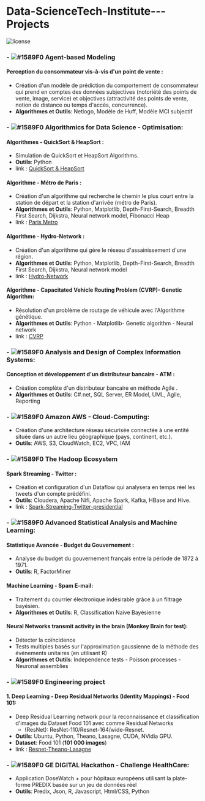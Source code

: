 # Data-ScienceTech-Institute---Projects 

<img src="https://camo.githubusercontent.com/32c83af1243e238fb9907c2b7f4c85003b9cf902/68747470733a2f2f696d672e736869656c64732e696f2f707970692f6c2f616e74697370616d2e737667" alt="license" data-canonical-src="https://img.shields.io/pypi/l/antispam.svg" style="max-width:100%;">

###	- ![#1589F0](https://via.placeholder.com/15/1589F0/1589F0.png) Agent-based Modeling
#### Perception du consommateur vis-à-vis d'un point de vente :
  *	Création d'un modèle de prédiction du comportement de consommateur qui prend en comptes des données subjectives (notoriété des           points de vente, image, service) et objectives (attractivité des points de vente, notion de distance ou temps d'accès, concurrence).
  *	**Algorithmes et Outils**: Netlogo, Modèle de Huff, Modèle MCI subjectif

###	- ![#1589F0](https://via.placeholder.com/15/1589F0/1589F0.png) Algorithmics for Data Science - Optimisation:
####	Algorithmes - QuickSort & HeapSort :
  *	Simulation de QuickSort et HeapSort Algorithms. 
  *	**Outils**: Python 
  * link : [QuickSort & HeapSort](https://github.com/BTajini/QuickSort-HeapSort-Algorithm)
  
####	Algorithme - Métro de Paris :
  *	Création d'un algorithme qui recherche le chemin le plus court entre la station de départ et la station d'arrivée (métro de Paris). 
  *	**Algorithmes et Outils**: Python, Matplotlib, Depth-First-Search, Breadth First Search, Dijkstra, Neural network model, Fibonacci Heap
  * link : [Paris Metro](https://github.com/BTajini/Paris-Metro-Project)

####	Algorithme - Hydro-Network :
  *	Création d'un algorithme qui gère le réseau d'assainissement d'une région. 
  *	**Algorithmes et Outils**: Python, Matplotlib, Depth-First-Search, Breadth First Search, Dijkstra, Neural network model 
  * link : [Hydro-Network](https://github.com/BTajini/Project-of-Veolia-Hydro-Network)
  
####	Algorithme - Capacitated Vehicle Routing Problem (CVRP)- Genetic Algorithm:
  *	Résolution d'un problème de routage de véhicule avec l'Algorithme génétique. 
  *	**Algorithmes et Outils**: Python - Matplotlib- Genetic algorithm - Neural network
  * link : [CVRP](https://github.com/BTajini/CVRP-DHL-Algorithm)
   
### - ![#1589F0](https://via.placeholder.com/15/1589F0/1589F0.png) Analysis and Design of Complex Information Systems:
####	Conception et développement d'un distributeur bancaire - ATM :
  *	Création complète d'un distributeur bancaire en méthode Agile .
  *	**Algorithmes et Outils**: C#.net, SQL Server, ER Model, UML, Agile, Reporting

###	- ![#1589F0](https://via.placeholder.com/15/1589F0/1589F0.png) Amazon AWS - Cloud-Computing:
  *	Création d'une architecture réseau sécurisée connectée à une entité située dans un autre lieu géographique (pays, continent, etc.).  
  *	**Outils**: AWS, S3, CloudWatch, EC2, VPC, IAM

###	- ![#1589F0](https://via.placeholder.com/15/1589F0/1589F0.png) The Hadoop Ecosystem
#### Spark Streaming - Twitter :
  *	Création et configuration d'un Dataflow qui analysera en temps réel les tweets d'un compte prédéfini.
  *	**Outils**: Cloudera, Apache Nifi, Apache Spark, Kafka, HBase and Hive.
  * link : [Spark-Streaming-Twitter-presidential](https://github.com/BTajini/SparkStreamingTwitter-presidential)
  
###	- ![#1589F0](https://via.placeholder.com/15/1589F0/1589F0.png) Advanced Statistical Analysis and Machine Learning:
####	Statistique Avancée - Budget du Gouvernement :
  *	Analyse du budget du gouvernement français entre la période de 1872 à 1971.
  *	**Outils**: R, FactorMiner
  
####	Machine Learning - Spam E-mail:
  *	Traitement du courrier électronique indésirable grâce à un filtrage bayésien. 
  *	**Algorithmes et Outils**: R, Classification Naive Bayésienne
  
#### Neural Networks transmit activity in the brain (Monkey Brain for test):  
*	Détecter la coïncidence
*	Tests multiples basés sur l'approximation gaussienne de la méthode des événements unitaires (en utilisant R)
* **Algorithmes et Outils**: Independence tests - Poisson processes - Neuronal assemblies

###	- ![#1589F0](https://via.placeholder.com/15/1589F0/1589F0.png) Engineering project 
#### 1.  Deep Learning - Deep Residual Networks (Identity Mappings) - Food 101:
   * Deep Residual Learning network pour la reconnaissance et classification d'images du Dataset Food 101 avec comme Residual Networks        
       - (ResNet): ResNet-110/Resnet-164/wide-Resnet.
   * **Outils**: Ubuntu, Python, Theano, Lasagne, CUDA, NVidia GPU.
   * **Dataset**: Food 101 (**101 000 images**)
   * link : [Resnet-Theano-Lasagne](https://github.com/BTajini/Resnet-Theano)

###	- ![#1589F0](https://via.placeholder.com/15/1589F0/1589F0.png) GE DIGITAL Hackathon - Challenge HealthCare:  
*	Application DoseWatch + pour hôpitaux européens utilisant la plate-forme PREDIX basée sur un jeu de données réel
* **Outils**: Predix, Json, R, Javascript, Html/CSS, Python 
